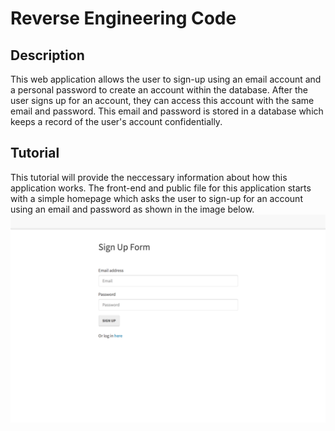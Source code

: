 # Reverse Engineering Code

## Description

This web application allows the user to sign-up using an email account and a personal password to create an account within the database. After the user signs up for an account, they can access this account with the same email and password. This email and password is stored in a database which keeps a record of the user's account confidentially. 

## Tutorial

This tutorial will provide the neccessary information about how this application works. The front-end and public file for this application starts with a simple homepage which asks the user to sign-up for an account using an email and password as shown in the image below.
![signup](/images/signup.png) 
